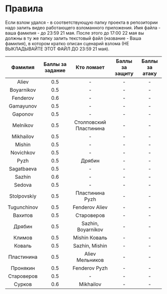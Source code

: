 # Правила
Если взлом удался - в соответствующую папку проекта в репозитории надо залить видео работающего взломанного приложения. Имя файла - ваша фамилия - до 23:59 21 мая. 
После этого до 17:00 22 мая вы должны в ту же папку залить текстовый файл (название - Ваша фамилия), в котором кратко описан сценарий взлома (НЕ ВЫКЛАДЫВАЙТЕ ЭТОТ ФАЙЛ ДО 23:59 21 мая). 

| Фамилия | Баллы за задание | Кто ломает | Баллы за защиту | Баллы за атаку | 
| :---: | :---: | :---:| :---: | :---: | 
| Aliev | 0.5 | - | - | - |
| Boyarnikov | 0.5 | - | - | - |
| Fenderov | 0.6 | - | - | - |
| Gamayunov | 0.5 | - | - | - |
| Gaponov | 0.5 | - | - | - |
| Melnikov | 0.5 | Столповский Пластинина | - | - |
| Mikhailov | 0.5 | - | - | - |
| Mishin | 0.5 | - | - | - |
| Novichkov | 0.5 | - | - | - |
| Pyzh | 0.5 | Дрябин | - | - |
| Sagatbaeva | 0.5 | - | - | - |
| Sazhin | 0.6 | - | - | - |
| Sedova | 0.5 | - | - | - |
| Stolpovskiy | 0.5 | Пластинина Pyzh | - | - |
| Tugunchinov | 0.5 | Fenderov Aliev | - | - |
| Вахитов | 0.5 | Староверов | - | - |
| Дрябин | 0.5 | Sazhin, Boyarnikov | - | - |
| Климов | 0.5 | Mishin Коваль | - | - |
| Коваль | 0.5 | Sazhin, Mishin | - | - |
| Пластинина | 0.5 | Aliev Мельников | - | - |
| Пронякин | 0.5 | Fenderov Pyzh | - | - |
| Староверов | 0.5 | - | - | - |
| Сурков | 0.6 | Mikhailov | - | - |
